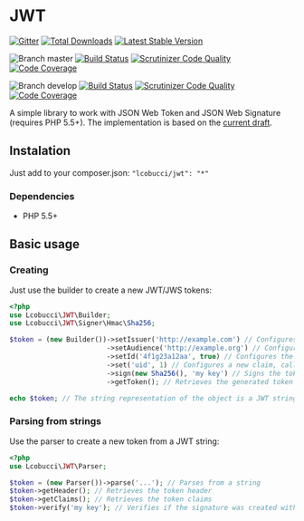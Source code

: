 # JWT
[![Gitter](https://img.shields.io/badge/GITTER-JOIN%20CHAT%20%E2%86%92-brightgreen.svg?style=flat-square)](https://gitter.im/lcobucci/jwt?utm_source=badge&utm_medium=badge&utm_campaign=pr-badge&utm_content=badge) [![Total Downloads](https://img.shields.io/packagist/dt/lcobucci/jwt.svg?style=flat-square)](https://packagist.org/packages/lcobucci/jwt) [![Latest Stable Version](https://img.shields.io/packagist/v/lcobucci/jwt.svg?style=flat-square)](https://packagist.org/packages/lcobucci/jwt)

![Branch master](https://img.shields.io/badge/branch-master-brightgreen.svg?style=flat-square)
[![Build Status](https://img.shields.io/travis/lcobucci/jwt/master.svg?style=flat-square)](http://travis-ci.org/#!/lcobucci/jwt)
[![Scrutinizer Code Quality](https://img.shields.io/scrutinizer/g/lcobucci/jwt/master.svg?style=flat-square)](https://scrutinizer-ci.com/g/lcobucci/jwt/?branch=master)
[![Code Coverage](https://img.shields.io/scrutinizer/coverage/g/lcobucci/jwt/master.svg?style=flat-square)](https://scrutinizer-ci.com/g/lcobucci/jwt/?branch=master)

![Branch develop](https://img.shields.io/badge/branch-develop-brightgreen.svg?style=flat-square)
[![Build Status](https://img.shields.io/travis/lcobucci/jwt/develop.svg?style=flat-square)](http://travis-ci.org/#!/lcobucci/jwt)
[![Scrutinizer Code Quality](https://img.shields.io/scrutinizer/g/lcobucci/jwt/develop.svg?style=flat-square)](https://scrutinizer-ci.com/g/lcobucci/jwt/?branch=develop)
[![Code Coverage](https://img.shields.io/scrutinizer/coverage/g/lcobucci/jwt/develop.svg?style=flat-square)](https://scrutinizer-ci.com/g/lcobucci/jwt/?branch=develop)


A simple library to work with JSON Web Token and JSON Web Signature (requires PHP 5.5+).
The implementation is based on the [current draft](http://tools.ietf.org/html/draft-ietf-oauth-json-web-token-31).

## Instalation

Just add to your composer.json: ```"lcobucci/jwt": "*"```

### Dependencies

- PHP 5.5+

## Basic usage

### Creating

Just use the builder to create a new JWT/JWS tokens:

```php
<?php
use Lcobucci\JWT\Builder;
use Lcobucci\JWT\Signer\Hmac\Sha256;

$token = (new Builder())->setIssuer('http://example.com') // Configures the issuer (iss claim)
                        ->setAudience('http://example.org') // Configures the audience (aud claim)
                        ->setId('4f1g23a12aa', true) // Configures the id (jti claim), replicating as a header item
                        ->set('uid', 1) // Configures a new claim, called "uid"
                        ->sign(new Sha256(), 'my key') // Signs the token with HS256 using "my key" as key
                        ->getToken(); // Retrieves the generated token

echo $token; // The string representation of the object is a JWT string (pretty easy, right?)
```
### Parsing from strings

Use the parser to create a new token from a JWT string:

```php
<?php
use Lcobucci\JWT\Parser;

$token = (new Parser())->parse('...'); // Parses from a string
$token->getHeader(); // Retrieves the token header
$token->getClaims(); // Retrieves the token claims
$token->verify('my key'); // Verifies if the signature was created with given key (if token is signed)
```
